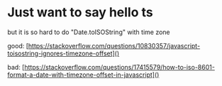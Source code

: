 # Just want to say hello ts

but it is so hard to do "Date.toISOString" with time zone

good: [https://stackoverflow.com/questions/10830357/javascript-toisostring-ignores-timezone-offset]()

bad: [https://stackoverflow.com/questions/17415579/how-to-iso-8601-format-a-date-with-timezone-offset-in-javascript]()
